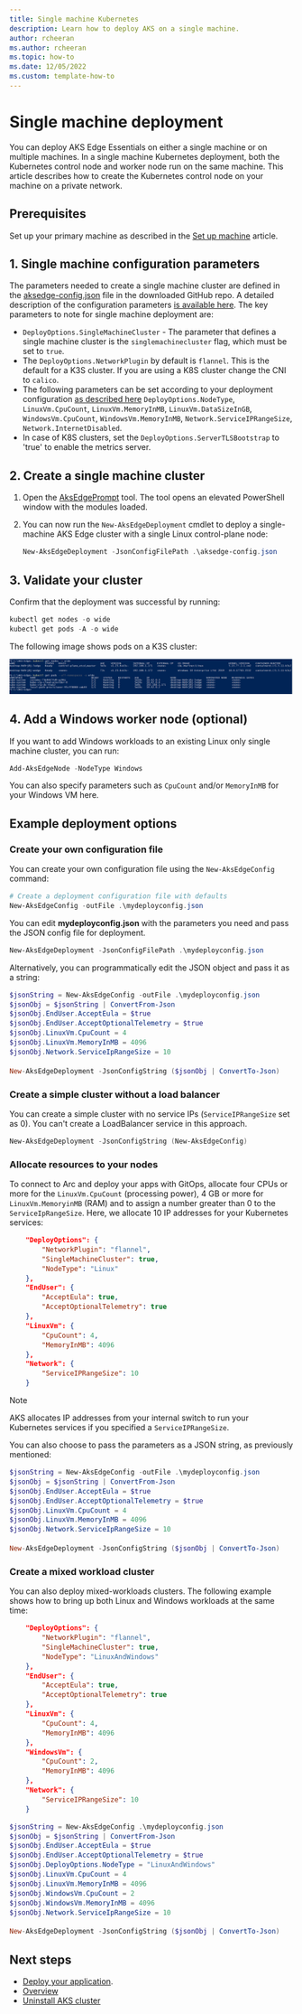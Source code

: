 ```yaml
---
title: Single machine Kubernetes
description: Learn how to deploy AKS on a single machine.
author: rcheeran
ms.author: rcheeran
ms.topic: how-to
ms.date: 12/05/2022
ms.custom: template-how-to
---
```


# Single machine deployment

You can deploy AKS Edge Essentials on either a single machine or on multiple machines. In a single machine Kubernetes deployment, both the Kubernetes control node and worker node run on the same machine. This article describes how to create the Kubernetes control node on your machine on a private network.

## Prerequisites

Set up your primary machine as described in the [Set up machine](aks-edge-howto-setup-machine.md) article.

## 1. Single machine configuration parameters

The parameters needed to create a single machine cluster are defined in the [aksedge-config.json](https://github.com/Azure/AKS-Edge/blob/main/tools/aksedge-config.json) file in the downloaded GitHub repo. A detailed description of the configuration parameters [is available here](aks-edge-deployment-config-json.md).
The key parameters to note for single machine deployment are:

- `DeployOptions.SingleMachineCluster` - The parameter that defines a single machine cluster is the `singlemachinecluster` flag, which must be set to `true`.
- The `DeployOptions.NetworkPlugin` by default is `flannel`. This is the default for a K3S cluster. If you are using a K8S cluster change the CNI to `calico`. 
- The following parameters can be set according to your deployment configuration [as described here](aks-edge-deployment-config-json.md) `DeployOptions.NodeType`, `LinuxVm.CpuCount`, `LinuxVm.MemoryInMB`, `LinuxVm.DataSizeInGB`, `WindowsVm.CpuCount`, `WindowsVm.MemoryInMB`, `Network.ServiceIPRangeSize`, `Network.InternetDisabled`.
- In case of K8S clusters, set the `DeployOptions.ServerTLSBootstrap` to 'true' to enable the metrics server.

## 2. Create a single machine cluster

1. Open the [AksEdgePrompt](https://github.com/Azure/AKS-Edge/blob/main/tools/AksEdgePrompt.cmd) tool. The tool opens an elevated PowerShell window with the modules loaded.
1. You can now run the `New-AksEdgeDeployment` cmdlet to deploy a single-machine AKS Edge cluster with a single Linux control-plane node:

    ```PowerShell
    New-AksEdgeDeployment -JsonConfigFilePath .\aksedge-config.json
    ```

## 3. Validate your cluster

Confirm that the deployment was successful by running:

```powershell
kubectl get nodes -o wide
kubectl get pods -A -o wide
```

The following image shows pods on a K3S cluster:

![Screenshot showing all pods running.](./media/aks-edge/all-pods-running.png)

## 4. Add a Windows worker node (optional)

If you want to add Windows workloads to an existing Linux only single machine cluster, you can run:

```powershell
Add-AksEdgeNode -NodeType Windows
```

You can also specify parameters such as `CpuCount` and/or `MemoryInMB` for your Windows VM here.

## Example deployment options

### Create your own configuration file

You can create your own configuration file using the `New-AksEdgeConfig` command:

```powershell
# Create a deployment configuration file with defaults
New-AksEdgeConfig -outFile .\mydeployconfig.json
```

You can edit **mydeployconfig.json** with the parameters you need and pass the JSON config file for deployment.

```powershell
New-AksEdgeDeployment -JsonConfigFilePath .\mydeployconfig.json
```

Alternatively, you can programmatically edit the JSON object and pass it as a string:

```powershell
$jsonString = New-AksEdgeConfig -outFile .\mydeployconfig.json
$jsonObj = $jsonString | ConvertFrom-Json 
$jsonObj.EndUser.AcceptEula = $true
$jsonObj.EndUser.AcceptOptionalTelemetry = $true
$jsonObj.LinuxVm.CpuCount = 4
$jsonObj.LinuxVm.MemoryInMB = 4096
$jsonObj.Network.ServiceIpRangeSize = 10

New-AksEdgeDeployment -JsonConfigString ($jsonObj | ConvertTo-Json)
```

### Create a simple cluster without a load balancer

You can create a simple cluster with no service IPs (`ServiceIPRangeSize` set as 0). You can't create a LoadBalancer service in this approach.

   ```powershell
   New-AksEdgeDeployment -JsonConfigString (New-AksEdgeConfig)
   ```

### Allocate resources to your nodes

 To connect to Arc and deploy your apps with GitOps, allocate four CPUs or more for the `LinuxVm.CpuCount` (processing power), 4 GB or more for `LinuxVm.MemoryinMB` (RAM) and to assign a number greater than 0 to the `ServiceIpRangeSize`. Here, we allocate 10 IP addresses for your Kubernetes services:

   ```json
       "DeployOptions": {
           "NetworkPlugin": "flannel",
           "SingleMachineCluster": true,
           "NodeType": "Linux"
       },
       "EndUser": {
           "AcceptEula": true,
           "AcceptOptionalTelemetry": true
       },
       "LinuxVm": {
           "CpuCount": 4,
           "MemoryInMB": 4096
       },
       "Network": {
           "ServiceIPRangeSize": 10
       }
   ```

> [!NOTE]
> AKS allocates IP addresses from your internal switch to run your Kubernetes services if you specified a `ServiceIPRangeSize`.

You can also choose to pass the parameters as a JSON string, as previously mentioned:

   ```powershell
   $jsonString = New-AksEdgeConfig -outFile .\mydeployconfig.json
   $jsonObj = $jsonString | ConvertFrom-Json 
   $jsonObj.EndUser.AcceptEula = $true
   $jsonObj.EndUser.AcceptOptionalTelemetry = $true
   $jsonObj.LinuxVm.CpuCount = 4
   $jsonObj.LinuxVm.MemoryInMB = 4096
   $jsonObj.Network.ServiceIpRangeSize = 10

   New-AksEdgeDeployment -JsonConfigString ($jsonObj | ConvertTo-Json)
   ```

### Create a mixed workload cluster

You can also deploy mixed-workloads clusters. The following example shows how to bring up both Linux and Windows workloads at the same time:

   ```json
       "DeployOptions": {
           "NetworkPlugin": "flannel",
           "SingleMachineCluster": true,
           "NodeType": "LinuxAndWindows"
       },
       "EndUser": {
           "AcceptEula": true,
           "AcceptOptionalTelemetry": true
       },
       "LinuxVm": {
           "CpuCount": 4,
           "MemoryInMB": 4096
       },
       "WindowsVm": {
           "CpuCount": 2,
           "MemoryInMB": 4096
       },
       "Network": {
           "ServiceIPRangeSize": 10
       }
   ```

   ```powershell
   $jsonString = New-AksEdgeConfig .\mydeployconfig.json
   $jsonObj = $jsonString | ConvertFrom-Json 
   $jsonObj.EndUser.AcceptEula = $true
   $jsonObj.EndUser.AcceptOptionalTelemetry = $true
   $jsonObj.DeployOptions.NodeType = "LinuxAndWindows"
   $jsonObj.LinuxVm.CpuCount = 4
   $jsonObj.LinuxVm.MemoryInMB = 4096
   $jsonObj.WindowsVm.CpuCount = 2
   $jsonObj.WindowsVm.MemoryInMB = 4096
   $jsonObj.Network.ServiceIpRangeSize = 10

   New-AksEdgeDeployment -JsonConfigString ($jsonObj | ConvertTo-Json)
   ```

## Next steps

- [Deploy your application](aks-edge-howto-deploy-app.md).
- [Overview](aks-edge-overview.md)
- [Uninstall AKS cluster](aks-edge-howto-uninstall.md)
